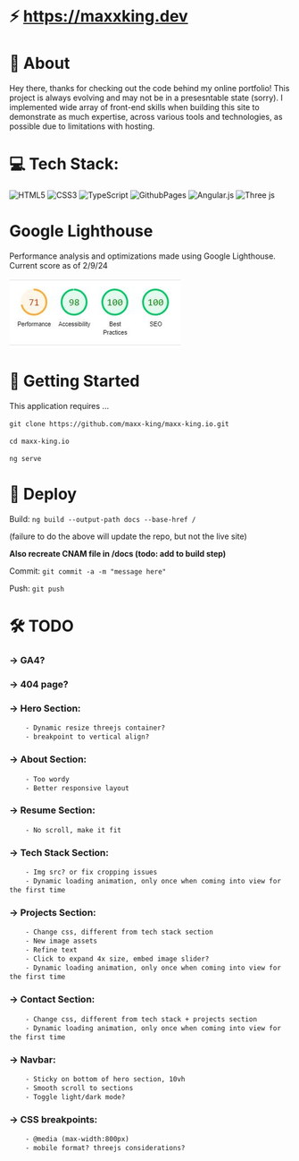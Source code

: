 # ⚡️ https://maxxking.dev


# 💫 About
Hey there, thanks for checking out the code behind my online portfolio! This project is always evolving and may not be in a presesntable state (sorry). I implemented wide array of front-end skills when building this site to demonstrate as much expertise, across various tools and technologies, as possible due to limitations with hosting.


# 💻 Tech Stack:
![HTML5](https://img.shields.io/badge/html5-%23E34F26.svg?style=for-the-badge&logo=html5&logoColor=white)
![CSS3](https://img.shields.io/badge/css3-%231572B6.svg?style=for-the-badge&logo=css3&logoColor=white)
![TypeScript](https://img.shields.io/badge/typescript-%23007ACC.svg?style=for-the-badge&logo=typescript&logoColor=white)
![GithubPages](https://img.shields.io/badge/github%20pages-121013?style=for-the-badge&logo=github&logoColor=white)
![Angular.js](https://img.shields.io/badge/angular.js-%23E23237.svg?style=for-the-badge&logo=angularjs&logoColor=white)
![Three js](https://img.shields.io/badge/threejs-black?style=for-the-badge&logo=three.js&logoColor=white)


# Google Lighthouse
Performance analysis and optimizations made using Google Lighthouse. Current score as of 2/9/24

![image](./src/assets/images/lighthouse-score.JPG)

# 🏃 Getting Started
This application requires ...

```git clone https://github.com/maxx-king/maxx-king.io.git```

```cd maxx-king.io```

```ng serve```


# 🚀 Deploy
Build: ```ng build --output-path docs --base-href /```

(failure to do the above will update the repo, but not the live site)

**Also recreate CNAM file in /docs (todo: add to build step)**

Commit: ```git commit -a -m "message here"```

Push: ```git push```


# 🛠️ TODO
### -> GA4?

### -> 404 page? 


### -> Hero Section:
        - Dynamic resize threejs container?
        - breakpoint to vertical align?

### -> About Section:
        - Too wordy
        - Better responsive layout

### -> Resume Section:
        - No scroll, make it fit

### -> Tech Stack Section:
        - Img src? or fix cropping issues
        - Dynamic loading animation, only once when coming into view for the first time

### -> Projects Section:
        - Change css, different from tech stack section
        - New image assets 
        - Refine text
        - Click to expand 4x size, embed image slider?
        - Dynamic loading animation, only once when coming into view for the first time

### -> Contact Section:
        - Change css, different from tech stack + projects section
        - Dynamic loading animation, only once when coming into view for the first time

### -> Navbar:
        - Sticky on bottom of hero section, 10vh
        - Smooth scroll to sections
        - Toggle light/dark mode?

### -> CSS breakpoints:
        - @media (max-width:800px)
        - mobile format? threejs considerations?